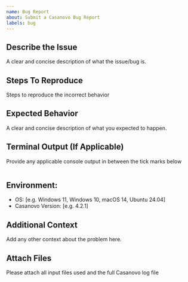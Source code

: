 ```yaml
---
name: Bug Report
about: Submit a Casanovo Bug Report
labels: bug
---
```


## Describe the Issue
A clear and concise description of what the issue/bug is.

## Steps To Reproduce
Steps to reproduce the incorrect behavior

## Expected Behavior
A clear and concise description of what you expected to happen.

## Terminal Output (If Applicable)
Provide any applicable console output in between the tick marks below

```

```

## Environment:
- OS: [e.g. Windows 11, Windows 10, macOS 14, Ubuntu 24.04]
- Casanovo Version: [e.g. 4.2.1]

## Additional Context
Add any other context about the problem here.

## Attach Files
Please attach all input files used and the full Casanovo log file
